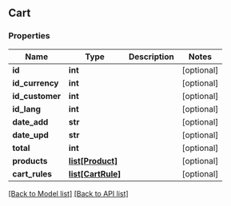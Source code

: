 ## Cart

### Properties
Name | Type | Description | Notes
------------ | ------------- | ------------- | -------------
**id** | **int** |  | [optional] 
**id_currency** | **int** |  | [optional] 
**id_customer** | **int** |  | [optional] 
**id_lang** | **int** |  | [optional] 
**date_add** | **str** |  | [optional] 
**date_upd** | **str** |  | [optional] 
**total** | **int** |  | [optional] 
**products** | [**list[Product]**](#Product) |  | [optional] 
**cart_rules** | [**list[CartRule]**](#CartRule) |  | [optional] 

[[Back to Model list]](#documentation-for-models) [[Back to API list]](#documentation-for-api-endpoints)


